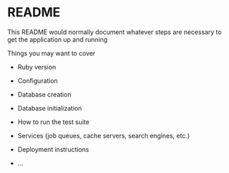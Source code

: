 # README

This README would normally document whatever steps are necessary to get the
application up and running

Things you may want to cover

* Ruby version


* Configuration

* Database creation

* Database initialization

* How to run the test suite

* Services (job queues, cache servers, search engines, etc.)

* Deployment instructions

* ...
